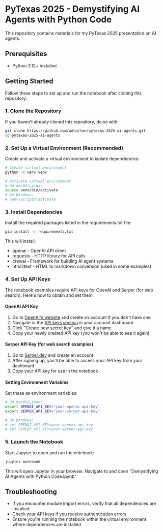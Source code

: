 # PyTexas 2025 - Demystifying AI Agents with Python Code

This repository contains materials for my PyTexas 2025 presentation on AI agents.

## Prerequisites

- Python 3.12+ installed

## Getting Started

Follow these steps to set up and run the notebook after cloning this repository:

### 1. Clone the Repository

If you haven't already cloned this repository, do so with:

```bash
git clone https://github.com/wdhorton/pytexas-2025-ai-agents.git
cd pytexas-2025-ai-agents
```

### 2. Set Up a Virtual Environment (Recommended)

Create and activate a virtual environment to isolate dependencies:

```bash
# Create virtual environment
python -m venv venv

# Activate virtual environment
# On macOS/Linux:
source venv/bin/activate
# On Windows:
# venv\Scripts\activate
```

### 3. Install Dependencies

Install the required packages listed in the requirements.txt file:

```bash
pip install -r requirements.txt
```

This will install:
- openai - OpenAI API client
- requests - HTTP library for API calls
- crewai - Framework for building AI agent systems
- html2text - HTML to markdown conversion (used in some examples)

### 4. Set Up API Keys

The notebook examples require API keys for OpenAI and Serper (for web search). Here's how to obtain and set them:

#### OpenAI API Key

1. Go to [OpenAI's website](https://platform.openai.com/signup) and create an account if you don't have one
2. Navigate to the [API keys section](https://platform.openai.com/api-keys) in your account dashboard
3. Click "Create new secret key" and give it a name
4. Copy your newly created API key (you won't be able to see it again)

#### Serper API Key (for web search examples)

1. Go to [Serper.dev](https://serper.dev) and create an account
2. After signing up, you'll be able to access your API key from your dashboard
3. Copy your API key for use in the notebook

#### Setting Environment Variables

Set these as environment variables:

```bash
# On macOS/Linux:
export OPENAI_API_KEY="your-openai-api-key"
export SERPER_API_KEY="your-serper-api-key"

# On Windows:
# set OPENAI_API_KEY=your-openai-api-key
# set SERPER_API_KEY=your-serper-api-key
```

### 5. Launch the Notebook

Start Jupyter to open and run the notebook:

```bash
jupyter notebook
```

This will open Jupyter in your browser. Navigate to and open "Demystifying AI Agents with Python Code.ipynb".

## Troubleshooting

- If you encounter module import errors, verify that all dependencies are installed
- Check your API keys if you receive authentication errors
- Ensure you're running the notebook within the virtual environment where dependencies are installed